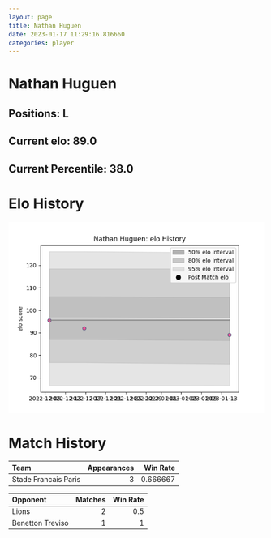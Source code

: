 ```yaml
---  
layout: page  
title: Nathan Huguen  
date: 2023-01-17 11:29:16.816660  
categories: player  
---
```

# Nathan Huguen

## Positions: L

## Current elo: 89.0

## Current Percentile: 38.0

# Elo History


![elo history](history_NathanHuguen.png)
# Match History


| Team                 |   Appearances |   Win Rate |
|:---------------------|--------------:|-----------:|
| Stade Francais Paris |             3 |   0.666667 |

| Opponent         |   Matches |   Win Rate |
|:-----------------|----------:|-----------:|
| Lions            |         2 |        0.5 |
| Benetton Treviso |         1 |        1   |